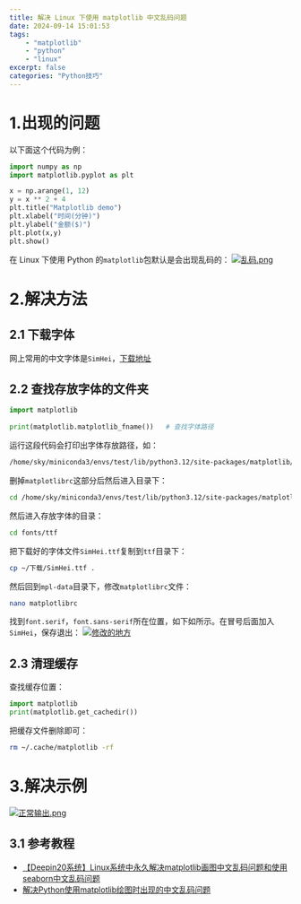 ```yaml
---
title: 解决 Linux 下使用 matplotlib 中文乱码问题
date: 2024-09-14 15:01:53
tags:
    - "matplotlib"
    - "python"
    - "linux"
excerpt: false
categories: "Python技巧"
---
```



# 1.出现的问题

以下面这个代码为例：
```Python
import numpy as np
import matplotlib.pyplot as plt

x = np.arange(1, 12)
y = x ** 2 + 4
plt.title("Matplotlib demo")
plt.xlabel("时间(分钟)")
plt.ylabel("金额($)")
plt.plot(x,y)
plt.show()
```


在 Linux 下使用 Python 的`matplotlib`包默认是会出现乱码的：
[![乱码.png](https://s21.ax1x.com/2024/09/14/pAuEYVI.png)](https://imgse.com/i/pAuEYVI)

# 2.解决方法

## 2.1 下载字体

网上常用的中文字体是`SimHei`，[下载地址](https://github.com/StellarCN/scp_zh/blob/master/fonts/SimHei.ttf)

## 2.2 查找存放字体的文件夹

```Python
import matplotlib
 
print(matplotlib.matplotlib_fname())   # 查找字体路径
```
运行这段代码会打印出字体存放路径，如：
```txt
/home/sky/miniconda3/envs/test/lib/python3.12/site-packages/matplotlib/mpl-data/matplotlibrc
```
删掉`matplotlibrc`这部分后然后进入目录下：
```bash
cd /home/sky/miniconda3/envs/test/lib/python3.12/site-packages/matplotlib/mpl-data/
```

然后进入存放字体的目录：
```bash
cd fonts/ttf 
```

把下载好的字体文件`SimHei.ttf`复制到`ttf`目录下：
```bash
cp ~/下载/SimHei.ttf .  
```

然后回到`mpl-data`目录下，修改`matplotlibrc`文件：
```bash
nano matplotlibrc
```

找到`font.serif`，`font.sans-serif`所在位置，如下如所示。在冒号后面加入`SimHei`，保存退出：
[![修改的地方](https://s21.ax1x.com/2024/09/15/pAuJFz9.md.png)](https://imgse.com/i/pAuJFz9)

## 2.3 清理缓存

查找缓存位置：
```Python
import matplotlib    
print(matplotlib.get_cachedir())
```

把缓存文件删除即可：
```bash
rm ~/.cache/matplotlib -rf
```

# 3.解决示例

[![正常输出.png](https://s21.ax1x.com/2024/09/14/pAuERiV.png)](https://imgse.com/i/pAuERiV)


## 3.1 参考教程

- [【Deepin20系统】Linux系统中永久解决matplotlib画图中文乱码问题和使用seaborn中文乱码问题](https://developer.aliyun.com/article/1577567)
- [解决Python使用matplotlib绘图时出现的中文乱码问题](https://cloud.tencent.com/developer/article/1877673)